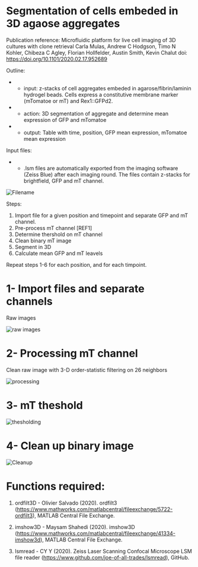 # Segmentation of cells embeded in 3D agaose aggregates

Publication reference: 
Microfluidic platform for live cell imaging of 3D cultures with clone retrieval
Carla Mulas, Andrew C Hodgson, Timo N Kohler, Chibeza C Agley,  Florian Hollfelder,  Austin Smith,  Kevin Chalut
doi: https://doi.org/10.1101/2020.02.17.952689

Outline: 
* - input: z-stacks of cell aggregates embeded in agarose/fibrin/laminin hydrogel beads. Cells express a constitutive membrane marker (mTomatoe or mT) and Rex1::GFPd2. 
* - action: 3D segmentation of aggregate and determine mean expression of GFP and mTomatoe
* - output: Table with time, position, GFP mean expression, mTomatoe mean expression

Input files:
* - .lsm files are automatically exported from the imaging software (Zeiss Blue) after each imaging round. The files contain z-stacks for brightfield, GFP and mT channel. 

![Filename](https://user-images.githubusercontent.com/61800079/82453995-2a6a9500-9aa9-11ea-9b46-a67f70e97c89.png)

Steps:
1. Import file for a given position and timepoint and separate GFP and mT channel. 
2. Pre-process mT channel [REF1]
3. Determine thershold on mT channel
4. Clean binary mT image
5. Segment in 3D
6. Calculate mean GFP and mT leavels

Repeat steps 1-6 for each position, and for each timpoint. 

# 1- Import files and separate channels
Raw images

![raw images](https://user-images.githubusercontent.com/61800079/82464477-0ceff800-9ab6-11ea-9011-cf999e03c663.png)

# 2- Processing mT channel 
Clean raw image with 3-D order-statistic filtering on 26 neighbors

![processing](https://user-images.githubusercontent.com/61800079/82464191-b1be0580-9ab5-11ea-94f3-176a04dec96b.png)


# 3- mT theshold

![thesholding](https://user-images.githubusercontent.com/61800079/82464240-c13d4e80-9ab5-11ea-9516-3f96150aebdb.png)

# 4- Clean up binary image

![Cleanup](https://user-images.githubusercontent.com/61800079/82464289-d0bc9780-9ab5-11ea-97b9-4d6f5ab01cf3.png)




# Functions required: 
1. ordfilt3D - Olivier Salvado (2020). ordfilt3 
 (https://www.mathworks.com/matlabcentral/fileexchange/5722-ordfilt3), 
 MATLAB Central File Exchange. 

2. imshow3D - Maysam Shahedi (2020). imshow3D 
 (https://www.mathworks.com/matlabcentral/fileexchange/41334-imshow3d), 
 MATLAB Central File Exchange. 

3. lsmread - CY Y (2020). Zeiss Laser Scanning Confocal Microscope LSM file reader 
 (https://www.github.com/joe-of-all-trades/lsmread), 
 GitHub. 
